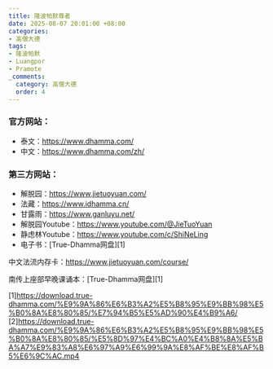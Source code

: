 ```yaml
---
title: 隆波帕默尊者
date: 2025-08-07 20:01:00 +08:00
categories:
- 高僧大德
tags:
- 隆波帕默
- Luangpor
- Pramote
_comments:
  category: 高僧大德
  order: 4
---
```


### 官方网站：
* 泰文：<a href="https://www.dhamma.com/" target="_blank" rel="noopener noreferrer">https://www.dhamma.com/</a>
* 中文：https://www.dhamma.com/zh/

### 第三方网站：
* 解脱园：https://www.jietuoyuan.com/
* 法藏：https://www.idhamma.cn/
* 甘露雨：https://www.ganluyu.net/
* 解脱园Youtube：https://www.youtube.com/@JieTuoYuan
* 静虑林Youtube：https://www.youtube.com/c/ShiNeLing
* 电子书：[True-Dhamma网盘][1]

中文法流内存卡：https://www.jietuoyuan.com/course/

南传上座部早晚课诵本：[True-Dhamma网盘][1]

[1]https://download.true-dhamma.com/%E9%9A%86%E6%B3%A2%E5%B8%95%E9%BB%98%E5%B0%8A%E8%80%85/%E7%94%B5%E5%AD%90%E4%B9%A6/
[2]https://download.true-dhamma.com/%E9%9A%86%E6%B3%A2%E5%B8%95%E9%BB%98%E5%B0%8A%E8%80%85/%E5%8D%97%E4%BC%A0%E4%B8%8A%E5%BA%A7%E9%83%A8%E6%97%A9%E6%99%9A%E8%AF%BE%E8%AF%B5%E6%9C%AC.mp4